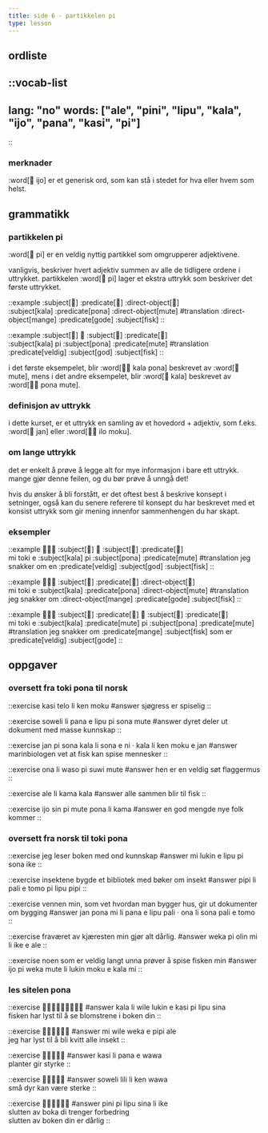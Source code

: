 ```yaml
---
title: side 6 - partikkelen pi 
type: lesson
---
```


## ordliste
::vocab-list
---
lang: "no"
words: ["ale", "pini", "lipu", "kala", "ijo", "pana", "kasi", "pi"]
---
::

### merknader

:word[󱤌 ijo] er et generisk ord, som kan stå i stedet for hva eller hvem som helst.


## grammatikk
### partikkelen pi

:word[󱥍 pi] er en veldig nyttig partikkel som omgrupperer adjektivene.

vanligvis, beskriver hvert adjektiv summen av alle de tidligere ordene i uttrykket. partikkelen :word[󱥍 pi] lager et ekstra uttrykk som beskriver det første uttrykket. 

::example
:subject[󱤔] :predicate[󱥔] :direct-object[󱤼] \
:subject[kala] :predicate[pona] :direct-object[mute]
#translation
:direct-object[mange] :predicate[gode] :subject[fisk]
::

::example
:subject[󱤔] 󱥍 :subject[󱥔] :predicate[󱤼] \
:subject[kala] pi :subject[pona] :predicate[mute]
#translation
:predicate[veldig] :subject[god] :subject[fisk]
::

i det første eksempelet, blir :word[󱤔󱥔 kala pona] beskrevet av :word[󱤼 mute], mens i det andre eksempelet, blir :word[󱤔 kala] beskrevet av :word[󱥔󱤼 pona mute]. 

### definisjon av uttrykk

i dette kurset, er et uttrykk en samling av et hovedord + adjektiv, som f.eks. :word[󱤑 jan] eller :word[󱤎󱤶 ilo moku].

### om lange uttrykk

det er enkelt å prøve å legge alt for mye informasjon i bare ett uttrykk. mange gjør denne feilen, og du bør prøve å unngå det!

hvis du ønsker å bli forstått, er det oftest best å beskrive konsept i setninger, også kan du senere referere til konsept du har beskrevet med et konsist uttrykk som gir mening innenfor sammenhengen du har skapt.


### eksempler
::example
󱤴󱥬󱤉 :subject[󱤔] 󱥍 :subject[󱥔] :predicate[󱤼] \
mi toki e :subject[kala] pi :subject[pona] :predicate[mute]
#translation
jeg snakker om en :predicate[veldig] :subject[god] :subject[fisk]
::

::example
󱤴󱥬󱤉 :subject[󱤔] :predicate[󱥔] :direct-object[󱤼] \
mi toki e :subject[kala] :predicate[pona] :direct-object[mute]
#translation
jeg snakker om :direct-object[mange] :predicate[gode] :subject[fisk]
::

::example
󱤴󱥬󱤉 :subject[󱤔] :predicate[󱤼] 󱥍 :subject[󱥔] :predicate[󱤼] \
mi toki e :subject[kala] :predicate[mute] pi :subject[pona] :predicate[mute]
#translation
jeg snakker om :predicate[mange] :subject[fisk] som er :predicate[veldig] :subject[gode]
::

## oppgaver
### oversett fra toki pona til norsk
::exercise
kasi telo li ken moku
#answer
sjøgress er spiselig
::

::exercise
soweli li pana e lipu pi sona mute
#answer
dyret deler ut dokument med masse kunnskap
::

::exercise
jan pi sona kala li sona e ni · kala li ken moku e jan
#answer
marinbiologen vet at fisk kan spise mennesker
::

::exercise
ona li waso pi suwi mute
#answer
hen er en veldig søt flaggermus
::

::exercise
ale li kama kala
#answer
alle sammen blir til fisk
::

::exercise
ijo sin pi mute pona li kama
#answer
en god mengde nye folk kommer
::

### oversett fra norsk til toki pona
::exercise
jeg leser boken med ond kunnskap
#answer
mi lukin e lipu pi sona ike
::

::exercise
insektene bygde et bibliotek med bøker om insekt
#answer
pipi li pali e tomo pi lipu pipi
::

::exercise
vennen min, som vet hvordan man bygger hus, gir ut dokumenter om bygging
#answer
jan pona mi li pana e lipu pali · ona li sona pali e tomo
::

::exercise
fraværet av kjæresten min gjør alt dårlig.
#answer
weka pi olin mi li ike e ale
::

::exercise
noen som er veldig langt unna prøver å spise fisken min
#answer
ijo pi weka mute li lukin moku e kala mi
::

### les sitelen pona
::exercise
󱤔󱤧󱥷󱤮󱤉󱤗󱥍󱤪󱥞
#answer
kala li wile lukin e kasi pi lipu sina \
fisken har lyst til å se blomstrene i boken din
::

::exercise
󱤴󱥷󱥶󱤉󱥑󱤄
#answer
mi wile weka e pipi ale \
jeg har lyst til å bli kvitt alle insekt
::

::exercise
󱤗󱤧󱥌󱤉󱥵
#answer
kasi li pana e wawa \
planter gir styrke
::

::exercise
󱥢󱤨󱤧󱤘󱥵
#answer
soweli lili li ken wawa \
små dyr kan være sterke
::

::exercise
󱥐󱥍󱤪󱥞󱤧󱤍
#answer
pini pi lipu sina li ike \
slutten av boka di trenger forbedring \
slutten av boken din er dårlig
::